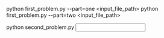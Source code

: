 python first_problem.py --part=one <input_file_path>
python first_problem.py --part=two <input_file_path>


python second_problem.py <input file path>
